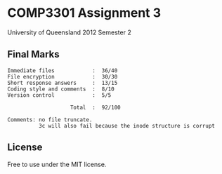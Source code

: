 COMP3301 Assignment 3
=======

University of Queensland 2012 Semester 2 

## Final Marks ##
    Immediate files            :  36/40
    File encryption            :  30/30
    Short response answers     :  13/15
    Coding style and comments  :  8/10
    Version control            :  5/5

                        Total  :  92/100

    Comments: no file truncate.
              3c will also fail because the inode structure is corrupt

## License ##
Free to use under the MIT license.